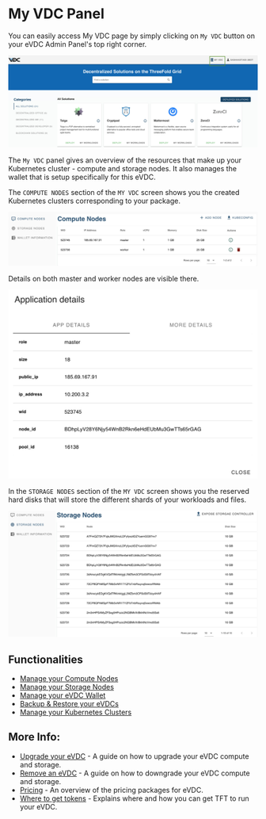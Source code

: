 # My VDC Panel

You can easily access My VDC page by simply clicking on `My VDC` button on your eVDC Admin Panel's top right corner.

![](img/evdc_myvdc.jpg)

The `My VDC` panel gives an overview of the resources that make up your Kubernetes cluster - compute and storage nodes. It also manages the wallet that is setup specifically for this eVDC.

The `COMPUTE NODES` section of the `MY VDC` screen shows you the created Kubernetes clusters corresponding to your package.

![](img/24_vdc_portal_compute.jpg ':size=600')

Details on both master and worker nodes are visible there.

![](img/25_vdc_portal_compute_detail_master.jpg ':size=400')

In the `STORAGE NODES` section of the `MY VDC` screen shows you the reserved hard disks that will store the different shards of your workloads and files. 

![](img/26_vdc_portal_storage_nodes.jpg ':size=600')

## Functionalities

- [Manage your Compute Nodes](evdc_compute)
- [Manage your Storage Nodes](evdc_storage)
- [Manage your eVDC Wallet](evdc_wallet)
- [Backup & Restore your eVDCs](evdc_backup_restore)
- [Manage your Kubernetes Clusters](evdc_k8s)


## More Info:

  - [Upgrade your eVDC](evdc_upgrade) - A guide on  how to upgrade your eVDC compute and storage.
  - [Remove an eVDC](evdc_remove) - A guide on how to downgrade your eVDC compute and storage.
  - [Pricing](evdc_pricing) - An overview of the pricing packages for eVDC.
  - [Where to get tokens](buy_tft) - Explains where and how you can get TFT to run your eVDC.
